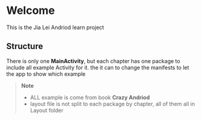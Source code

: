 Welcome
========================

This is the Jia Lei Andriod learn project

Structure
------------------------
There is only one **MainActivity**, but each chapter has one package to include all example Activity for it.
the it can to change the manifests to let the app to show which example

>**Note**
> - ALL example is come from book **Crazy Andriod**
> - layout file is not split to each package by chapter, all of them all in Layout folder
